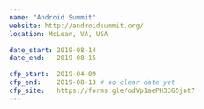 ```yaml
---
name: "Android Summit"
website: http://androidsummit.org/
location: McLean, VA, USA

date_start: 2019-08-14
date_end:   2019-08-15

cfp_start:  2019-04-09
cfp_end:    2019-08-13 # no clear date yet
cfp_site:   https://forms.gle/odVp1aePH33G5jnt7
---
```

